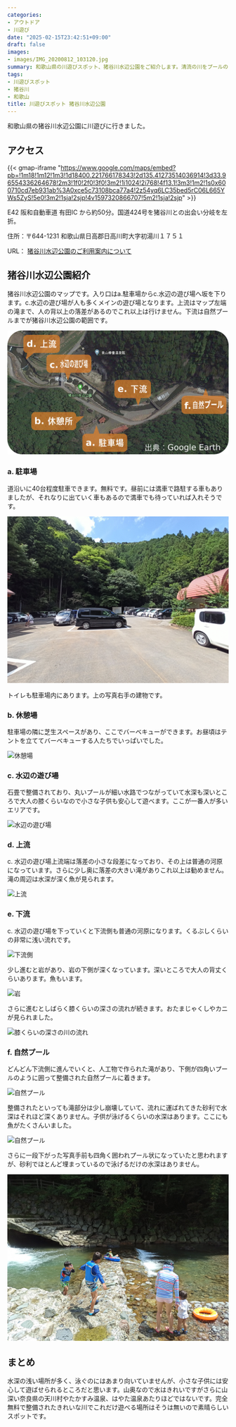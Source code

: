 ```yaml
---
categories:
- アウトドア
- 川遊び
date: "2025-02-15T23:42:51+09:00"
draft: false
images: 
- images/IMG_20200812_103120.jpg
summary: 和歌山県の川遊びスポット、猪谷川水辺公園をご紹介します。清流の川をプールのように整備した公園で、小さな子どもでも比較的安全に遊べるおすすめのスポットです。
tags:
- 川遊びスポット
- 猪谷川
- 和歌山
title: 川遊びスポット 猪谷川水辺公園
---
```


和歌山県の猪谷川水辺公園に川遊びに行きました。

## アクセス

{{< gmap-iframe "https://www.google.com/maps/embed?pb=!1m18!1m12!1m3!1d18400.221766178343!2d135.41273514036914!3d33.96554336264678!2m3!1f0!2f0!3f0!3m2!1i1024!2i768!4f13.1!3m3!1m2!1s0x600710cd7eb931ab%3A0xce5c73108bca77a4!2z54yq6LC35bed5rC06L665YWs5ZyS!5e0!3m2!1sja!2sjp!4v1597320866707!5m2!1sja!2sjp" >}}

E42 阪和自動車道 有田IC
から約50分。国道424号を猪谷川との出会い分岐を左折。

住所：〒644-1231 和歌山県日高郡日高川町大字初湯川１７５１

URL：
[猪谷川水辺公園のご利用案内について](https://hidakagawa-kanko.jp/whats-new/%E7%8C%AA%E8%B0%B7%E5%B7%9D%E6%B0%B4%E8%BE%BA%E5%85%AC%E5%9C%92%E3%81%AE%E3%81%94%E5%88%A9%E7%94%A8%E6%A1%88%E5%86%85%E3%81%AB%E3%81%A4%E3%81%84%E3%81%A6/)

## 猪谷川水辺公園紹介

猪谷川水辺公園のマップです。入り口はa.駐車場からc.水辺の遊び場へ坂を下ります。c.水辺の遊び場が人も多くメインの遊び場となります。上流はマップ左端の滝まで、人の背以上の落差があるのでこれ以上は行けません。下流は自然プールまでが猪谷川水辺公園の範囲です。

![猪谷川水辺公園のマップ](./images/map2.jpg)

### a. 駐車場

道沿いに40台程度駐車できます。無料です。昼前には満車で路駐する車もありましたが、それなりに出ていく車もあるので満車でも待っていれば入れそうです。

![駐車場](./images/IMG_20200812_135807.jpg)

トイレも駐車場内にあります。上の写真右手の建物です。

### b. 休憩場

駐車場の隣に芝生スペースがあり、ここでバーベキューができます。お昼頃はテントを立ててバーベキューする人たちでいっぱいでした。

![休憩場](./images/IMG_20200812_103012.jpg)

### c. 水辺の遊び場

石畳で整備されており、丸いプールが細い水路でつながっていて水深も深いところで大人の膝くらいなので小さな子供も安心して遊べます。ここが一番人が多いエリアです。

![水辺の遊び場](./images/IMG_20200812_103120.jpg)

### d. 上流

c\.
水辺の遊び場上流端は落差の小さな段差になっており、その上は普通の河原になっています。さらに少し奥に落差の大きい滝がありこれ以上は勧めません。滝の周辺は水深が深く魚が見られます。

![上流](./images/IMG_20200812_124138.jpg)

### e. 下流

c\.
水辺の遊び場を下っていくと下流側も普通の河原になります。くるぶしくらいの非常に浅い流れです。

![下流側](./images/IMG_20200812_110414.jpg)

少し進むと岩があり、岩の下側が深くなっています。深いところで大人の背丈くらいあります。魚もいます。

![岩](./images/IMG_20200812_111442.jpg)

さらに進むとしばらく膝くらいの深さの流れが続きます。おたまじゃくしやカニが見られました。

![膝くらいの深さの川の流れ](./images/IMG_20200812_114429.jpg)

### f. 自然プール

どんどん下流側に進んでいくと、人工物で作られた滝があり、下側が四角いプールのように囲って整備された自然プールに着きます。

![自然プール](./images/IMG_20200812_113515.jpg)

整備されたといっても滝部分は少し崩壊していて、流れに運ばれてきた砂利で水深はそれほど深くありません。子供が泳げるくらいの水深はあります。ここにも魚がたくさんいました。

![自然プール](./images/IMG_20200812_113616.jpg)

さらに一段下がった写真手前も四角く囲われプール状になっていたと思われますが、砂利でほとんど埋まっているので泳げるだけの水深はありません。

![自然プール一段下がった場所](./images/IMG_20200812_113656.jpg)

## まとめ

水深の浅い場所が多く、泳ぐのにはあまり向いていませんが、小さな子供には安心して遊ばせられるところだと思います。山奥なので水はきれいですがさらに山深い奈良県の天川村やたかすみ温泉、はやた温泉あたりほどではないです。完全無料で整備されたきれいな川でこれだけ遊べる場所はそうは無いので素晴らしいスポットです。
